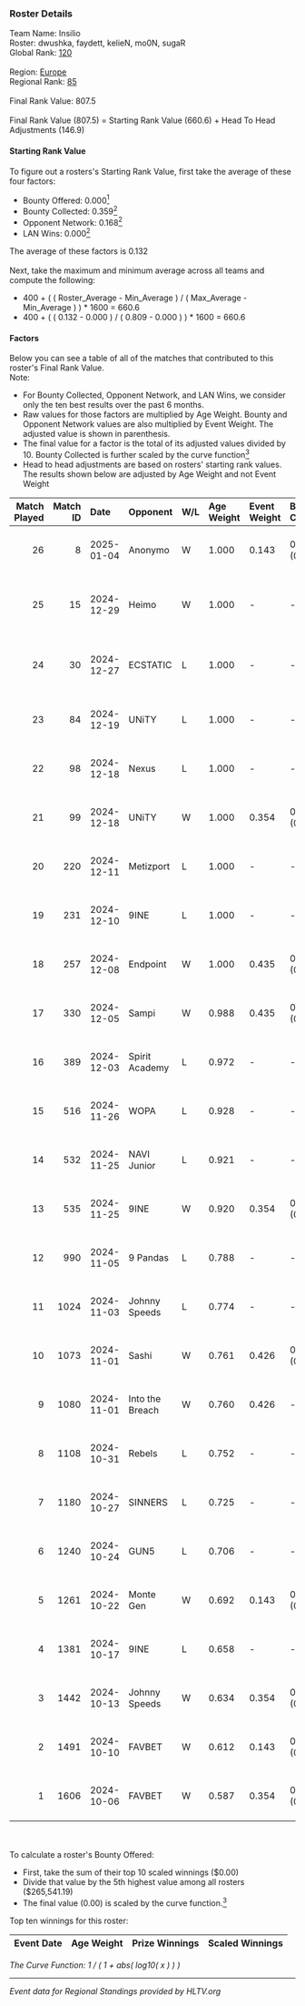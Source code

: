 ### Roster Details<br />
Team Name: Insilio<br />
Roster: dwushka, faydett, kelieN, mo0N, sugaR<br />
Global Rank: [120](../../standings_global_2025_01_06.md)<br />
<br />
Region: [Europe]( ../../standings_europe_2025_01_06.md)<br />
Regional Rank: [85]( ../../standings_europe_2025_01_06.md)<br />
<br />
Final Rank Value:  807.5<br />
<br />
Final Rank Value (807.5) = Starting Rank Value (660.6) + Head To Head Adjustments (146.9)<br />

#### Starting Rank Value<br />
To figure out a rosters's Starting Rank Value, first take the average of these four factors:<br />
- Bounty Offered: 0.000[<sup>1</sup>](#table2)
- Bounty Collected: 0.359[<sup>2</sup>](#table1)
- Opponent Network: 0.168[<sup>2</sup>](#table1)
- LAN Wins: 0.000[<sup>2</sup>](#table1)

The average of these factors is 0.132<br />
<br />
Next, take the maximum and minimum average across all teams and compute the following:<br />
- 400 + ( ( Roster_Average - Min_Average ) / ( Max_Average - Min_Average ) ) * 1600 = 660.6
- 400 + ( ( 0.132 - 0.000 ) / ( 0.809 - 0.000 ) ) * 1600 = 660.6


#### Factors<br />
Below you can see a table of all of the matches that contributed to this roster's Final Rank Value.<br />
Note:<br />

- For Bounty Collected, Opponent Network, and LAN Wins, we consider only the ten best results over the past 6 months.
- Raw values for those factors are multiplied by Age Weight. Bounty and Opponent Network values are also multiplied by Event Weight. The adjusted value is shown in parenthesis.
- The final value for a factor is the total of its adjusted values divided by 10. Bounty Collected is further scaled by the curve function[<sup>3</sup>](#curveFunction)
- Head to head adjustments are based on rosters' starting rank values. The results shown below are adjusted by Age Weight and not Event Weight
<span id="table1"></span><br />


| Match Played | Match ID | Date       | Opponent        | W/L | Age Weight | Event Weight | Bounty Collected | Opponent Network | LAN Wins  | H2H Adj. | Roster                                        |
| -: | -: | :- | :- | :- | :- | :- | :- | :- | :- | -: | :- |
|           26 |        8 | 2025-01-04 | Anonymo         | W   | 1.000      | 0.143        | 0.059 (0.008)    | 0.394 (0.056)    | 0 (0.000) |    15.55 | dwushka, faydett, kelieN, mo0N, sugaR         |
|           25 |       15 | 2024-12-29 | Heimo           | W   | 1.000      | -            | -                | -                | 0 (0.000) |    12.42 | dwushka, faydett, kelieN, Pumpkin66, sugaR    |
|           24 |       30 | 2024-12-27 | ECSTATIC        | L   | 1.000      | -            | -                | -                | -         |    -5.80 | dwushka, faydett, kelieN, Pumpkin66, sugaR    |
|           23 |       84 | 2024-12-19 | UNiTY           | L   | 1.000      | -            | -                | -                | -         |   -10.88 | faydett, kelieN, sugaR, tasman, z3ndeR        |
|           22 |       98 | 2024-12-18 | Nexus           | L   | 1.000      | -            | -                | -                | -         |    -2.53 | faydett, iDISBALANCE, kelieN, sugaR, yiksrezo |
|           21 |       99 | 2024-12-18 | UNiTY           | W   | 1.000      | 0.354        | 0.067 (0.024)    | 0.293 (0.104)    | 0 (0.000) |    20.93 | faydett, iDISBALANCE, kelieN, sugaR, yiksrezo |
|           20 |      220 | 2024-12-11 | Metizport       | L   | 1.000      | -            | -                | -                | -         |    -2.85 | faydett, FpSSS, kelieN, Pipw, sugaR           |
|           19 |      231 | 2024-12-10 | 9INE            | L   | 1.000      | -            | -                | -                | -         |    -8.79 | faydett, FpSSS, kelieN, Pipw, sugaR           |
|           18 |      257 | 2024-12-08 | Endpoint        | W   | 1.000      | 0.435        | 0.035 (0.015)    | 0.542 (0.235)    | 0 (0.000) |    18.75 | faydett, FpSSS, kelieN, Pipw, sugaR           |
|           17 |      330 | 2024-12-05 | Sampi           | W   | 0.988      | 0.435        | 0.040 (0.017)    | 0.319 (0.137)    | 0 (0.000) |    21.51 | faydett, FpSSS, kelieN, Pipw, sugaR           |
|           16 |      389 | 2024-12-03 | Spirit Academy  | L   | 0.972      | -            | -                | -                | -         |    -4.09 | faydett, FpSSS, kelieN, Pipw, sugaR           |
|           15 |      516 | 2024-11-26 | WOPA            | L   | 0.928      | -            | -                | -                | -         |    -8.27 | faydett, FpSSS, kelieN, Pipw, sugaR           |
|           14 |      532 | 2024-11-25 | NAVI Junior     | L   | 0.921      | -            | -                | -                | -         |    -3.32 | faydett, FpSSS, kelieN, Pipw, sugaR           |
|           13 |      535 | 2024-11-25 | 9INE            | W   | 0.920      | 0.354        | 0.115 (0.038)    | 1.000 (0.326)    | 0 (0.000) |    22.03 | faydett, FpSSS, kelieN, Pipw, sugaR           |
|           12 |      990 | 2024-11-05 | 9 Pandas        | L   | 0.788      | -            | -                | -                | -         |    -2.06 | faydett, FpSSS, kelieN, Pipw, sugaR           |
|           11 |     1024 | 2024-11-03 | Johnny Speeds   | L   | 0.774      | -            | -                | -                | -         |    -3.35 | faydett, FpSSS, kelieN, Pipw, sugaR           |
|           10 |     1073 | 2024-11-01 | Sashi           | W   | 0.761      | 0.426        | 0.046 (0.015)    | 0.637 (0.206)    | 0 (0.000) |    20.30 | faydett, FpSSS, kelieN, Pipw, sugaR           |
|            9 |     1080 | 2024-11-01 | Into the Breach | W   | 0.760      | 0.426        | -                | 0.535 (0.173)    | 0 (0.000) |    19.58 | faydett, FpSSS, kelieN, Pipw, sugaR           |
|            8 |     1108 | 2024-10-31 | Rebels          | L   | 0.752      | -            | -                | -                | -         |    -7.33 | faydett, FpSSS, kelieN, Pipw, sugaR           |
|            7 |     1180 | 2024-10-27 | SINNERS         | L   | 0.725      | -            | -                | -                | -         |    -2.54 | faydett, FpSSS, kelieN, Pipw, sugaR           |
|            6 |     1240 | 2024-10-24 | GUN5            | L   | 0.706      | -            | -                | -                | -         |    -2.46 | faydett, FpSSS, kelieN, Pipw, sugaR           |
|            5 |     1261 | 2024-10-22 | Monte Gen       | W   | 0.692      | 0.143        | 0.036 (0.004)    | -                | 0 (0.000) |    15.87 | faydett, FpSSS, kelieN, Pipw, sugaR           |
|            4 |     1381 | 2024-10-17 | 9INE            | L   | 0.658      | -            | -                | -                | -         |    -3.17 | faydett, FpSSS, kelieN, Pipw, sugaR           |
|            3 |     1442 | 2024-10-13 | Johnny Speeds   | W   | 0.634      | 0.354        | 0.105 (0.024)    | 0.800 (0.179)    | 0 (0.000) |    17.74 | faydett, FpSSS, kelieN, Pipw, sugaR           |
|            2 |     1491 | 2024-10-10 | FAVBET          | W   | 0.612      | 0.143        | 0.066 (0.006)    | 0.896 (0.078)    | -         |    15.00 | faydett, FpSSS, kelieN, Pipw, sugaR           |
|            1 |     1606 | 2024-10-06 | FAVBET          | W   | 0.587      | 0.354        | 0.066 (0.014)    | 0.896 (0.186)    | -         |    14.72 | faydett, FpSSS, kelieN, Pipw, sugaR           |

<br />
<span id="table2"></span><br />
To calculate a roster's Bounty Offered:<br />

- First, take the sum of their top 10 scaled winnings ($0.00)
- Divide that value by the 5th highest value among all rosters ($265,541.19)
- The final value (0.00) is scaled by the curve function.[<sup>3</sup>](#curveFunction)

Top ten winnings for this roster:<br />

| Event Date | Age Weight | Prize Winnings | Scaled Winnings |
| :- | -: | :- | :- |


<span id="curveFunction"></span>_The Curve Function: 1 / ( 1 + abs( log10( x ) ) )_<br />

---
_Event data for Regional Standings provided by HLTV.org_<br />
